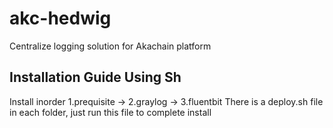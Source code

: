 # akc-hedwig
Centralize logging solution for Akachain platform

## Installation Guide Using Sh
Install inorder 1.prequisite -> 2.graylog -> 3.fluentbit
There is a deploy.sh file in each folder, just run this file to complete install